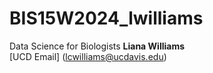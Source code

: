 # BIS15W2024_lwilliams
 Data Science for Biologists 
**Liana Williams**  
[UCD Email] (lcwilliams@ucdavis.edu)
